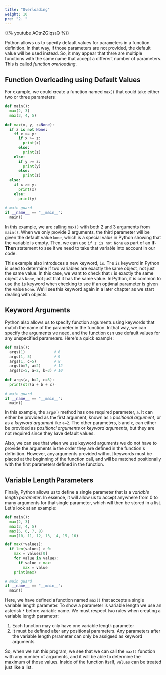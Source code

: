 ```yaml
---
title: "Overloading"
weight: 10
pre: "2. "
---
```

{{% youtube AOtnZGIqsaQ %}}

Python allows us to specify default values for parameters in a function definition. In that way, if those parameters are not provided, the default value will be used instead. So, it may appear that there are multiple functions with the same name that accept a different number of parameters. This is called _function overloading_. 

## Function Overloading using Default Values

For example, we could create a function named `max()` that could take either two or three parameters:

```python
def main():
  max(2, 3)
  max(3, 4, 5)
  
def max(x, y, z=None):
  if z is not None:
    if x >= y:
      if x >= z:
        print(x)
      else:
        print(z)
    else:
      if y >= z:
        print(y)
      else:
        print(z)  
  else:
    if x >= y:
      print(x)
    else:
      print(y)
      
# main guard
if __name__ == "__main__":
  main()
```

In this example, we are calling `max()` with both 2 and 3 arguments from `main()`. When we only provide 2 arguments, the third parameter will be given the default value `None`, which is a special value in Python showing that the variable is empty. Then, we can use `if z is not None` as part of an **If-Then** statement to see if we need to take that variable into account in our code. 

This example also introduces a new keyword, `is`. The `is` keyword in Python is used to determine if two variables are exactly the same object, not just the same value. In this case, we want to check that `z` is exactly the same object as `None`, not just that it has the same value. In Python, it is common to use the `is` keyword when checking to see if an optional parameter is given the value `None`. We'll see this keyword again in a later chapter as we start dealing with objects. 

## Keyword Arguments

Python also allows us to specify function arguments using keywords that match the name of the parameter in the function. In that way, we can specify the arguments we need, and the function can use default values for any unspecified parameters. Here's a quick example:

```python
def main():
  args(1)             # 6
  args(1, 5)          # 9
  args(1, c=5)        # 8
  args(b=7, a=2)      # 12
  args(c=5, a=2, b=3) # 10
  
def args(a, b=2, c=3):
  print(str(a + b + c))
      
# main guard
if __name__ == "__main__":
  main()
```

In this example, the `args()` method has one required parameter, `a`. It can either be provided as the first argument, known as a _positional argument_, or as a _keyword argument_ like `a=2`. The other parameters, `b` and `c`, can either be provided as _positional arguments_ or _keyword arguments_, but they are not required since they have default values. 

Also, we can see that when we use keyword arguments we do not have to provide the arguments in the order they are defined in the function's definition. However, any arguments provided without keywords must be placed at the beginning of the function call, and will be matched positionally with the first parameters defined in the function. 

## Variable Length Parameters

Finally, Python allows us to define a single parameter that is a _variable length parameter_. In essence, it will allow us to accept anywhere from 0 to many arguments for that single parameter, which will then be stored in a list. Let's look at an example:

```python
def main():
  max(2, 3)
  max(3, 4, 5)
  max(5, 6, 7, 8)
  max(10, 11, 12, 13, 14, 15, 16)

def max(*values):
  if len(values) > 0:
    max = values[0]
    for value in values:
      if value > max:
        max = value
    print(max)

# main guard
if __name__ == "__main__":
  main()
```

Here, we have defined a function named `max()` that accepts a single variable length parameter. To show a parameter is variable length we use an asterisk `*` before variable name. We must respect two rules when creating a variable length parameter:

1. Each function may only have one variable length parameter
2. It must be defined after any positional parameters. Any parameters after the variable length parameter can only be assigned as keyword arguments 

So, when we run this program, we see that we can call the `max()` function with any number of arguments, and it will be able to determine the maximum of those values. Inside of the function itself, `values` can be treated just like a list.
